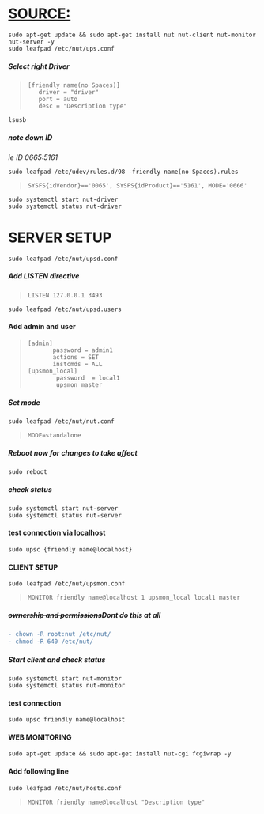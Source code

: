 # [SOURCE:](https://loganmarchione.com/2017/02/raspberry-pi-ups-monitor-with-nginx-web-monitoring/)
```
sudo apt-get update && sudo apt-get install nut nut-client nut-monitor nut-server -y
sudo leafpad /etc/nut/ups.conf
```
##### Select right Driver
> ```
> [friendly name(no Spaces)]
>    driver = "driver"
>    port = auto
>    desc = "Description type"
> ```
```
lsusb
```
##### note down ID
_ie ID 0665:5161_
```
sudo leafpad /etc/udev/rules.d/98 -friendly name(no Spaces).rules
```
> ```
> SYSFS{idVendor}=='0065', SYSFS{idProduct}=='5161', MODE='0666'
> ```
```
sudo systemctl start nut-driver
sudo systemctl status nut-driver
```

# SERVER SETUP
```
sudo leafpad /etc/nut/upsd.conf
```
##### Add LISTEN directive
> ```
> LISTEN 127.0.0.1 3493
> ```
```
sudo leafpad /etc/nut/upsd.users
```
#### Add admin and user
> ```
> [admin]
>        password = admin1
>        actions = SET
>        instcmds = ALL
> [upsmon_local]
>         password  = local1
>         upsmon master
> ```
##### Set mode
```
sudo leafpad /etc/nut/nut.conf
```
> ```
> MODE=standalone
> ```
##### Reboot now for changes to take affect
```
sudo reboot
```
##### check status
```
sudo systemctl start nut-server
sudo systemctl status nut-server
```
#### test connection via localhost
```
sudo upsc {friendly name@localhost}
```
#### CLIENT SETUP
```
sudo leafpad /etc/nut/upsmon.conf
```
> ```
> MONITOR friendly name@localhost 1 upsmon_local local1 master
> ```
##### ~~ownership and permissions~~__Dont do this at all__
```diff
- chown -R root:nut /etc/nut/
- chmod -R 640 /etc/nut/
```

##### Start client and check status
```
sudo systemctl start nut-monitor
sudo systemctl status nut-monitor
```
#### test connection
```
sudo upsc friendly name@localhost
```
#### WEB MONITORING
```
sudo apt-get update && sudo apt-get install nut-cgi fcgiwrap -y
```

#### Add following line
```
sudo leafpad /etc/nut/hosts.conf
```
> ```
> MONITOR friendly name@localhost "Description type"
> ```
